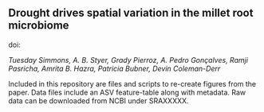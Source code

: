 ## Drought drives spatial variation in the millet root microbiome
doi:

*Tuesday Simmons, A. B. Styer, Grady Pierroz, A. Pedro Gonçalves, Ramji Pasricha, Amrita B. Hazra, Patricia Bubner, Devin Coleman-Derr*

Included in this repository are files and scripts to re-create figures from the paper. Data files include an ASV feature-table along with metadata. Raw data can be downloaded from NCBI under SRAXXXXX.
